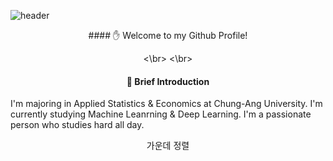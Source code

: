 ![header](https://capsule-render.vercel.app/api?type=waving&text=Sumin%Kwak&height=300&color=5BFFB0&fontColor=ffffff)

<div align="center">
#### ✋ Welcome to my Github Profile!

<\br>
<\br>

#### 🔎 Brief Introduction
</div>


I'm majoring in Applied Statistics & Economics at Chung-Ang University.
I'm currently studying Machine Leanrning & Deep Learning.
I'm a passionate person who studies hard all day.
<div align="center">
  가운데 정렬
</div>
